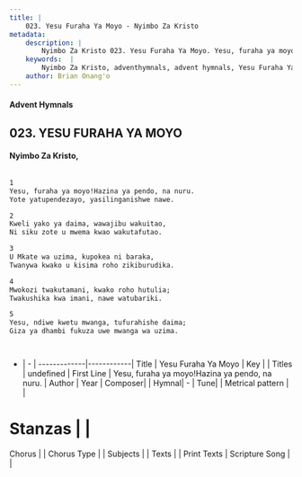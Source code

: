 ```yaml
---
title: |
    023. Yesu Furaha Ya Moyo - Nyimbo Za Kristo
metadata:
    description: |
        Nyimbo Za Kristo 023. Yesu Furaha Ya Moyo. Yesu, furaha ya moyo!Hazina ya pendo, na nuru. Yote yatupendezayo, yasilinganishwe nawe.  
    keywords:  |
        Nyimbo Za Kristo, adventhymnals, advent hymnals, Yesu Furaha Ya Moyo, Yesu, furaha ya moyo!Hazina ya pendo, na nuru.. 
    author: Brian Onang'o
---
```


#### Advent Hymnals
## 023. YESU FURAHA YA MOYO
####  Nyimbo Za Kristo,

```txt

1
Yesu, furaha ya moyo!Hazina ya pendo, na nuru.
Yote yatupendezayo, yasilinganishwe nawe.

2
Kweli yako ya daima, wawajibu wakuitao,
Ni siku zote u mwema kwao wakutafutao.

3
U Mkate wa uzima, kupokea ni baraka,
Twanywa kwako u kisima roho zikiburudika.

4
Mwokozi twakutamani, kwako roho hutulia;
Twakushika kwa imani, nawe watubariki.

5
Yesu, ndiwe kwetu mwanga, tufurahishe daima;
Giza ya dhambi fukuza uwe mwanga wa uzima.




```

- |   -  |
-------------|------------|
Title | Yesu Furaha Ya Moyo |
Key |  |
Titles | undefined |
First Line | Yesu, furaha ya moyo!Hazina ya pendo, na nuru. |
Author | 
Year | 
Composer| |
Hymnal|  - |
Tune|  |
Metrical pattern | |
# Stanzas |  |
Chorus |  |
Chorus Type |  |
Subjects | |
Texts |  |
Print Texts | 
Scripture Song |  |
    
